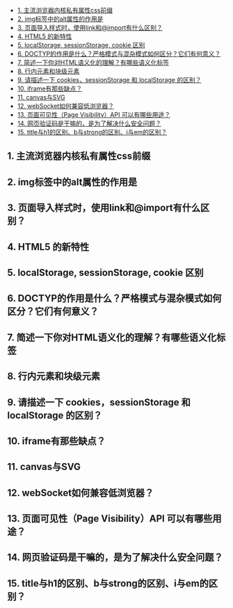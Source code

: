 <!--
 * @Author: shengCW
 * @Email: 2367896538@qq.com
 * @Date: 2021-02-25 11:29:28
 * @LastEditors: shengCW
 * @LastEmail: 2367896538@qq.com
 * @LastEditTime: 2021-02-26 19:24:41
 * @Description: file content
-->
<!-- TOC -->

- [1. 主流浏览器内核私有属性css前缀](#1-主流浏览器内核私有属性css前缀)
- [2. img标签中的alt属性的作用是](#2-img标签中的alt属性的作用是)
- [3. 页面导入样式时，使用link和@import有什么区别？](#3-页面导入样式时使用link和import有什么区别)
- [4. HTML5 的新特性](#4-html5-的新特性)
- [5. localStorage, sessionStorage, cookie 区别](#5-localstorage-sessionstorage-cookie-区别)
- [6. DOCTYP的作用是什么？严格模式与混杂模式如何区分？它们有何意义？](#6-doctyp的作用是什么严格模式与混杂模式如何区分它们有何意义)
- [7. 简述一下你对HTML语义化的理解？有哪些语义化标签](#7-简述一下你对html语义化的理解有哪些语义化标签)
- [8. 行内元素和块级元素](#8-行内元素和块级元素)
- [9. 请描述一下 cookies，sessionStorage 和 localStorage 的区别？](#9-请描述一下-cookiessessionstorage-和-localstorage-的区别)
- [10. iframe有那些缺点？](#10-iframe有那些缺点)
- [11. canvas与SVG](#11-canvas与svg)
- [12. webSocket如何兼容低浏览器？](#12-websocket如何兼容低浏览器)
- [13. 页面可见性（Page Visibility）API 可以有哪些用途？](#13-页面可见性page-visibilityapi-可以有哪些用途)
- [14. 网页验证码是干嘛的，是为了解决什么安全问题？](#14-网页验证码是干嘛的是为了解决什么安全问题)
- [15. title与h1的区别、b与strong的区别、i与em的区别？](#15-title与h1的区别b与strong的区别i与em的区别)

<!-- /TOC -->

## 1. 主流浏览器内核私有属性css前缀

## 2. img标签中的alt属性的作用是

## 3. 页面导入样式时，使用link和@import有什么区别？

## 4. HTML5 的新特性

## 5. localStorage, sessionStorage, cookie 区别

## 6. DOCTYP的作用是什么？严格模式与混杂模式如何区分？它们有何意义？

## 7. 简述一下你对HTML语义化的理解？有哪些语义化标签

## 8. 行内元素和块级元素

## 9. 请描述一下 cookies，sessionStorage 和 localStorage 的区别？

## 10. iframe有那些缺点？

## 11. canvas与SVG

## 12. webSocket如何兼容低浏览器？

## 13. 页面可见性（Page Visibility）API 可以有哪些用途？

## 14. 网页验证码是干嘛的，是为了解决什么安全问题？

## 15. title与h1的区别、b与strong的区别、i与em的区别？